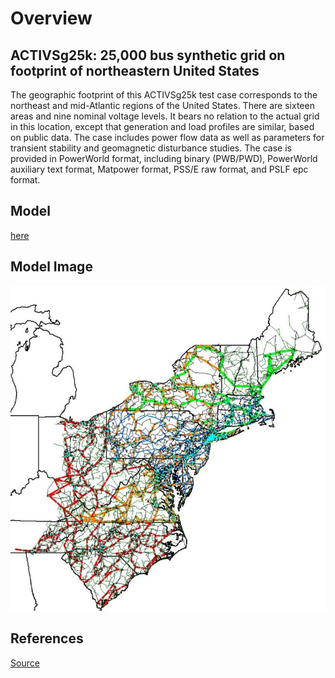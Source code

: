 # Overview

## ACTIVSg25k: 25,000 bus synthetic grid on footprint of northeastern United States

The geographic footprint of this ACTIVSg25k test case corresponds to the northeast and mid-Atlantic regions of the United States. There are sixteen areas and nine nominal voltage levels. It bears no relation to the actual grid in this location, except that generation and load profiles are similar, based on public data. The case includes power flow data as well as parameters for transient stability and geomagnetic disturbance studies. The case is provided in PowerWorld format, including binary (PWB/PWD), PowerWorld auxiliary text format, Matpower format, PSS/E raw format, and PSLF epc format.

## Model

[here](https://github.com/ITI/models/releases/download/ACTIVSg25k/ACTIVSg25k.zip)

## Model Image

![Model Image](assets/ACTIVSg25K.jpg)

## References

[Source](https://electricgrids.engr.tamu.edu/electric-grid-test-cases/activsg25k/)
